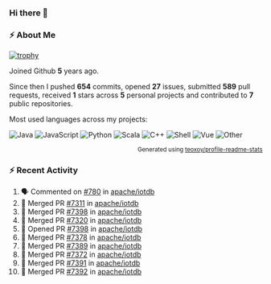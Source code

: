 ### Hi there 👋

### :zap: About Me

[![trophy](https://github-profile-trophy.vercel.app/?username=HTHou&theme=onedark)](https://github.com/ryo-ma/github-profile-trophy)
   
Joined Github **5** years ago.

Since then I pushed **654** commits, opened **27** issues, submitted **589** pull requests, received **1** stars across **5** personal projects and contributed to **7** public repositories.

Most used languages across my projects:

![Java](https://img.shields.io/static/v1?style=flat-square&label=%E2%A0%80&color=555&labelColor=%23b07219&message=Java%EF%B8%B194.4%25)
![JavaScript](https://img.shields.io/static/v1?style=flat-square&label=%E2%A0%80&color=555&labelColor=%23f1e05a&message=JavaScript%EF%B8%B11.4%25)
![Python](https://img.shields.io/static/v1?style=flat-square&label=%E2%A0%80&color=555&labelColor=%233572A5&message=Python%EF%B8%B10.7%25)
![Scala](https://img.shields.io/static/v1?style=flat-square&label=%E2%A0%80&color=555&labelColor=%23c22d40&message=Scala%EF%B8%B10.6%25)
![C++](https://img.shields.io/static/v1?style=flat-square&label=%E2%A0%80&color=555&labelColor=%23f34b7d&message=C%2B%2B%EF%B8%B10.6%25)
![Shell](https://img.shields.io/static/v1?style=flat-square&label=%E2%A0%80&color=555&labelColor=%2389e051&message=Shell%EF%B8%B10.4%25)
![Vue](https://img.shields.io/static/v1?style=flat-square&label=%E2%A0%80&color=555&labelColor=%2341b883&message=Vue%EF%B8%B10.3%25)
![Other](https://img.shields.io/static/v1?style=flat-square&label=%E2%A0%80&color=555&labelColor=%23ededed&message=Other%EF%B8%B11.2%25)

<p align="right"><sub>Generated using <a href="https://github.com/marketplace/actions/profile-readme-stats">teoxoy/profile-readme-stats</a></sub></p>


<!--![](https://github.com/HTHou/HTHou/blob/output/github-contribution-grid-snake.svg)-->

<!--![Haonan Hou's github stats](https://github-readme-stats.vercel.app/api?username=HTHou&count_private=true&show_icons=true&theme=onedark)-->

<!--![Haonan Hou's wakatime stats](https://github-readme-stats.vercel.app/api/wakatime?username=HTHou&layout=compact&theme=onedark)-->

<!--![Top Langs](https://github-readme-stats.vercel.app/api/top-langs/?username=HTHou&theme=onedark&layout=compact)-->

### :zap: Recent Activity
<!--START_SECTION:activity-->
1. 🗣 Commented on [#780](https://github.com/apache/iotdb/issues/780) in [apache/iotdb](https://github.com/apache/iotdb)
2. 🎉 Merged PR [#7311](https://github.com/apache/iotdb/pull/7311) in [apache/iotdb](https://github.com/apache/iotdb)
3. 🎉 Merged PR [#7398](https://github.com/apache/iotdb/pull/7398) in [apache/iotdb](https://github.com/apache/iotdb)
4. 🎉 Merged PR [#7320](https://github.com/apache/iotdb/pull/7320) in [apache/iotdb](https://github.com/apache/iotdb)
5. 💪 Opened PR [#7398](https://github.com/apache/iotdb/pull/7398) in [apache/iotdb](https://github.com/apache/iotdb)
6. 🎉 Merged PR [#7378](https://github.com/apache/iotdb/pull/7378) in [apache/iotdb](https://github.com/apache/iotdb)
7. 🎉 Merged PR [#7389](https://github.com/apache/iotdb/pull/7389) in [apache/iotdb](https://github.com/apache/iotdb)
8. 🎉 Merged PR [#7372](https://github.com/apache/iotdb/pull/7372) in [apache/iotdb](https://github.com/apache/iotdb)
9. 🎉 Merged PR [#7391](https://github.com/apache/iotdb/pull/7391) in [apache/iotdb](https://github.com/apache/iotdb)
10. 🎉 Merged PR [#7392](https://github.com/apache/iotdb/pull/7392) in [apache/iotdb](https://github.com/apache/iotdb)
<!--END_SECTION:activity-->

<!--
**HTHou/HTHou** is a ✨ _special_ ✨ repository because its `README.md` (this file) appears on your GitHub profile.

Here are some ideas to get you started:

- 🔭 I’m currently working on ...
- 🌱 I’m currently learning ...
- 👯 I’m looking to collaborate on ...
- 🤔 I’m looking for help with ...
- 💬 Ask me about ...
- 📫 How to reach me: ...
- 😄 Pronouns: ...
- ⚡ Fun fact: ...
-->
